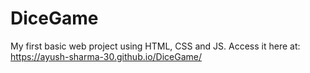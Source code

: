 # DiceGame
My first basic web project using HTML, CSS and JS.
Access it here at: https://ayush-sharma-30.github.io/DiceGame/
